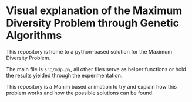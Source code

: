 # Visual explanation of the Maximum Diversity Problem through Genetic Algorithms

This repository is home to a python-based solution for the Maximum Diversity Problem. 

The main file is `src/mdp.py`, all other files serve as helper functions or hold the results yielded through the experimentation.

This repository is a Manim based animation to try and explain how this problem works and how the possible solutions can be found.